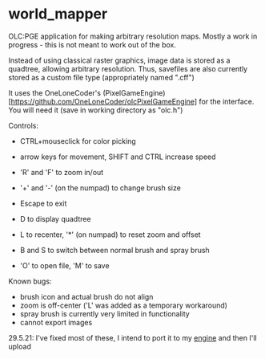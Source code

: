 # world_mapper
OLC:PGE application for making arbitrary resolution maps. Mostly a work in progress - this is not meant to work out of the box.

Instead of using classical raster graphics, image data is stored as a quadtree, allowing arbitrary resolution. Thus, savefiles are also currently stored as a custom file type (appropriately named ".cff")

It uses the OneLoneCoder's (PixelGameEngine)[https://github.com/OneLoneCoder/olcPixelGameEngine] for the interface. You will need it (save in working directory as "olc.h")

Controls:
- CTRL+mouseclick for color picking
- arrow keys for movement, SHIFT and CTRL increase speed
- 'R' and 'F' to zoom in/out
- '+' and '-' (on the numpad) to change brush size

- Escape to exit
- D to display quadtree
- L to recenter, '*' (on numpad) to reset zoom and offset
- B and S to switch between normal brush and spray brush
- 'O' to open file, 'M' to save


Known bugs:
- brush icon and actual brush do not align
- zoom is off-center ('L' was added as a temporary workaround)
- spray brush is currently very limited in functionality
- cannot export images


29.5.21: I've fixed most of these, I intend to port it to my [engine](https://github.com/alve1801/engine) and then I'll upload
